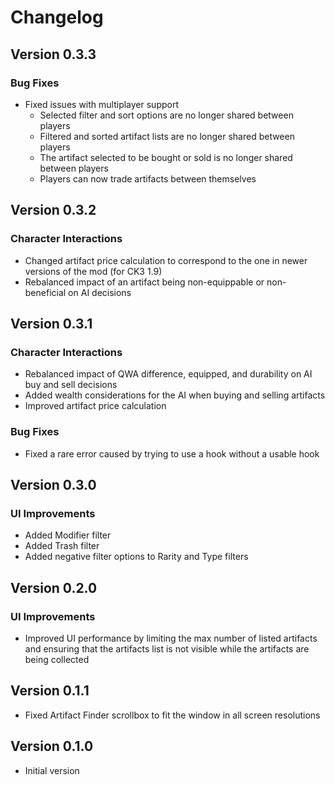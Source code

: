# Changelog

## Version 0.3.3

### Bug Fixes

* Fixed issues with multiplayer support
  * Selected filter and sort options are no longer shared between players
  * Filtered and sorted artifact lists are no longer shared between players
  * The artifact selected to be bought or sold is no longer shared between players
  * Players can now trade artifacts between themselves

## Version 0.3.2

### Character Interactions

* Changed artifact price calculation to correspond to the one in newer versions of the mod (for CK3 1.9)
* Rebalanced impact of an artifact being non-equippable or non-beneficial on AI decisions

## Version 0.3.1

### Character Interactions

* Rebalanced impact of QWA difference, equipped, and durability on AI buy and sell decisions
* Added wealth considerations for the AI when buying and selling artifacts
* Improved artifact price calculation

### Bug Fixes

* Fixed a rare error caused by trying to use a hook without a usable hook

## Version 0.3.0

### UI Improvements

* Added Modifier filter
* Added Trash filter
* Added negative filter options to Rarity and Type filters

## Version 0.2.0

### UI Improvements

* Improved UI performance by limiting the max number of listed artifacts and ensuring that the artifacts list is not visible while the artifacts are being collected

## Version 0.1.1

* Fixed Artifact Finder scrollbox to fit the window in all screen resolutions

## Version 0.1.0

* Initial version
